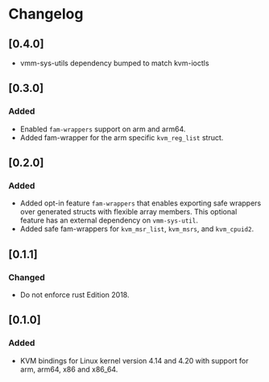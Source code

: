 # Changelog

## [0.4.0]

- vmm-sys-utils dependency bumped to match kvm-ioctls

## [0.3.0]

### Added

- Enabled `fam-wrappers` support on arm and arm64.
- Added fam-wrapper for the arm specific `kvm_reg_list` struct.

## [0.2.0]

### Added

- Added opt-in feature `fam-wrappers` that enables exporting
  safe wrappers over generated structs with flexible array
  members. This optional feature has an external dependency
  on `vmm-sys-util`.
- Added safe fam-wrappers for `kvm_msr_list`, `kvm_msrs`,
  and `kvm_cpuid2`.

## [0.1.1]

### Changed

- Do not enforce rust Edition 2018.

## [0.1.0]

### Added

- KVM bindings for Linux kernel version 4.14 and 4.20 with
  support for arm, arm64, x86 and x86_64.
